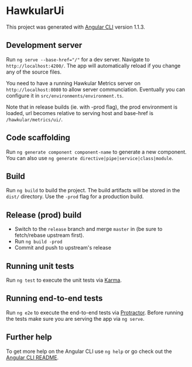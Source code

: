 # HawkularUi

This project was generated with [Angular CLI](https://github.com/angular/angular-cli) version 1.1.3.

## Development server

Run `ng serve --base-href="/"` for a dev server. Navigate to `http://localhost:4200/`. The app will automatically reload if you change any of the source files.

You need to have a running Hawkular Metrics server on `http://localhost:8080` to allow server communciation. Eventually you can configure it in `src/environments/environment.ts`.

Note that in release builds (ie. with -prod flag), the prod environment is loaded, url becomes relative to serving host and base-href is `/hawkular/metrics/ui/`.

## Code scaffolding

Run `ng generate component component-name` to generate a new component. You can also use `ng generate directive|pipe|service|class|module`.

## Build

Run `ng build` to build the project. The build artifacts will be stored in the `dist/` directory. Use the `-prod` flag for a production build.

## Release (prod) build

- Switch to the `release` branch and merge `master` in (be sure to fetch/rebase upstream first).
- Run `ng build -prod`
- Commit and push to upstream's release

## Running unit tests

Run `ng test` to execute the unit tests via [Karma](https://karma-runner.github.io).

## Running end-to-end tests

Run `ng e2e` to execute the end-to-end tests via [Protractor](http://www.protractortest.org/).
Before running the tests make sure you are serving the app via `ng serve`.

## Further help

To get more help on the Angular CLI use `ng help` or go check out the [Angular CLI README](https://github.com/angular/angular-cli/blob/master/README.md).
